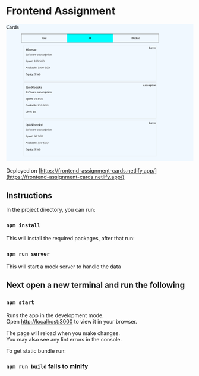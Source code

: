 # Frontend Assignment

![ss](./ss.PNG)

Deployed on [https://frontend-assignment-cards.netlify.app/](https://frontend-assignment-cards.netlify.app/)

## Instructions 

In the project directory, you can run:

### `npm install`

This will install the required packages,
after that run:

### `npm run server`

This will start a mock server to handle the data

## Next open a new terminal and run the following

### `npm start`

Runs the app in the development mode.\
Open [http://localhost:3000](http://localhost:3000) to view it in your browser.

The page will reload when you make changes.\
You may also see any lint errors in the console.

To get static bundle run:

### `npm run build` fails to minify
